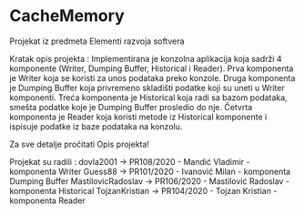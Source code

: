 # CacheMemory
Projekat iz predmeta Elementi razvoja softvera

Kratak opis projekta :
Implementirana je konzolna aplikacija koja sadrži 4 komponente (Writer, Dumping Buffer, Historical i Reader).
Prva komponenta je Writer koja se koristi za unos podataka preko konzole.
Druga komponenta je Dumping Buffer koja privremeno skladišti podatke koji su uneti u Writer komponenti.
Treća komponenta je Historical koja radi sa bazom podataka, smešta podatke koje je Dumping Buffer prosledio do nje.
Četvrta komponenta je Reader koja koristi metode iz Historical komponente i ispisuje podatke iz baze podataka na konzolu.

Za sve detalje pročitati Opis projekta!


Projekat su radili :
dovla2001 -> PR108/2020 - Mandić Vladimir - komponenta Writer
Guess88 -> PR101/2020 - Ivanović Milan - komponenta Dumping Buffer
MastilovicRadoslav -> PR106/2020 - Mastilović Radoslav - komponenta Historical
TojzanKristian -> PR104/2020 - Tojzan Kristian - komponenta Reader
